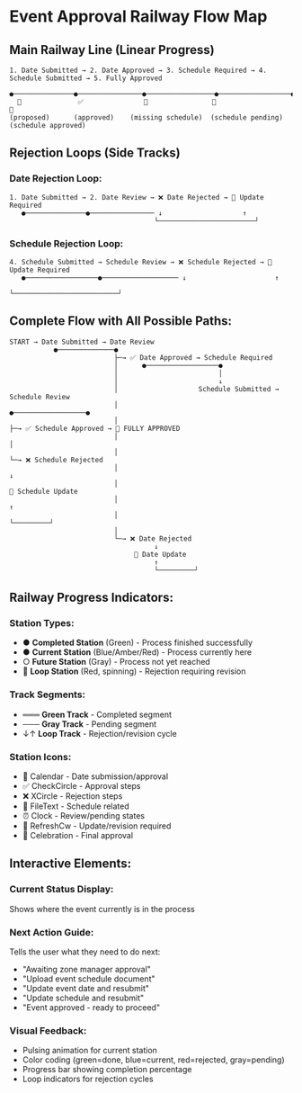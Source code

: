 # Event Approval Railway Flow Map

## Main Railway Line (Linear Progress)

```
1. Date Submitted → 2. Date Approved → 3. Schedule Required → 4. Schedule Submitted → 5. Fully Approved
   ●───────────────●────────────────●─────────────────●──────────────────●
  📅              ✅               📄                📄                  🎉
(proposed)      (approved)    (missing schedule)  (schedule pending)  (schedule approved)
```

## Rejection Loops (Side Tracks)

### Date Rejection Loop:
```
1. Date Submitted → 2. Date Review → ❌ Date Rejected → 🔄 Update Required
   ●───────────────●──────────────── ↓                    ↑
                                    └────────────────────────┘
```

### Schedule Rejection Loop:
```
4. Schedule Submitted → Schedule Review → ❌ Schedule Rejected → 🔄 Update Required
   ●──────────────────●─────────────────── ↓                      ↑
                                           └──────────────────────────┘
```

## Complete Flow with All Possible Paths:

```
START → Date Submitted → Date Review
           ●──────────────●
                          ├─→ ✅ Date Approved → Schedule Required
                          │      ●──────────────────●
                          │                         │
                          │                         ↓
                          │                    Schedule Submitted → Schedule Review
                          │                         ●──────────────────●
                          │                                            ├─→ ✅ Schedule Approved → 🎉 FULLY APPROVED
                          │                                            │
                          │                                            └─→ ❌ Schedule Rejected
                          │                                                      ↓
                          │                                                 🔄 Schedule Update
                          │                                                      ↑
                          │                                                      └─────────┘
                          │
                          └─→ ❌ Date Rejected
                                    ↓
                               🔄 Date Update
                                    ↑
                                    └─────────┘
```

## Railway Progress Indicators:

### Station Types:
- ● **Completed Station** (Green) - Process finished successfully
- ● **Current Station** (Blue/Amber/Red) - Process currently here
- ○ **Future Station** (Gray) - Process not yet reached
- 🔄 **Loop Station** (Red, spinning) - Rejection requiring revision

### Track Segments:
- ═══ **Green Track** - Completed segment
- ─── **Gray Track** - Pending segment
- ↓↑ **Loop Track** - Rejection/revision cycle

### Station Icons:
- 📅 Calendar - Date submission/approval
- ✅ CheckCircle - Approval steps
- ❌ XCircle - Rejection steps
- 📄 FileText - Schedule related
- ⏰ Clock - Review/pending states
- 🔄 RefreshCw - Update/revision required
- 🎉 Celebration - Final approval

## Interactive Elements:

### Current Status Display:
Shows where the event currently is in the process

### Next Action Guide:
Tells the user what they need to do next:
- "Awaiting zone manager approval"
- "Upload event schedule document"
- "Update event date and resubmit"
- "Update schedule and resubmit"
- "Event approved - ready to proceed"

### Visual Feedback:
- Pulsing animation for current station
- Color coding (green=done, blue=current, red=rejected, gray=pending)
- Progress bar showing completion percentage
- Loop indicators for rejection cycles
